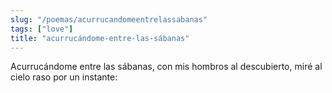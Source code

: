 ```yaml
---
slug: "/poemas/acurrucandomeentrelassabanas"
tags: ["love"]
title: "acurrucándome-entre-las-sábanas"
---
```

Acurrucándome entre las sábanas, con mis hombros al descubierto, miré al cielo raso por un instante: